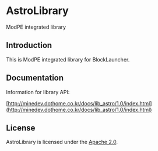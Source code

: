 # AstroLibrary
ModPE integrated library

## Introduction
This is ModPE integrated library for BlockLauncher.

## Documentation
Information for library API:

[http://minedev.dothome.co.kr/docs/lib_astro/1.0/index.html](http://minedev.dothome.co.kr/docs/lib_astro/1.0/index.html)

## License
AstroLibrary is licensed under the [Apache 2.0](./LICENSE).